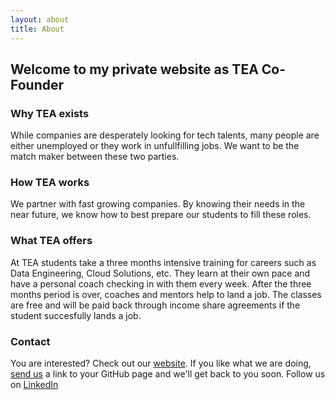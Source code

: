 ```yaml
---
layout: about
title: About
---
```


## Welcome to my private website as TEA Co-Founder

### Why TEA exists

While companies are desperately looking for tech talents, many people are either unemployed or they work in unfullfilling jobs. We want to be the match maker between these two parties.

### How TEA works

We partner with fast growing companies. By knowing their needs in the near future, we know how to best prepare our students to fill these roles.

### What TEA offers

At TEA students take a three months intensive training for careers such as Data Engineering, Cloud Solutions, etc. They learn at their own pace and have a personal coach checking in with them every week. After the three months period is over, coaches and mentors help to land a job. The classes are free and will be paid back through income share agreements if the student succesfully lands a job.

### Contact

You are interested? Check out our [website](https://www.techexpertacademy.com/). If you like what we are doing, [send us](https://www.techexpertacademy.com/#contact-form-main) a link to your GitHub page and we'll get back to you soon. Follow us on [LinkedIn](https://www.linkedin.com/company/tech-expert-academy/)
